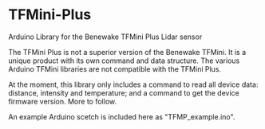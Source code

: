 # TFMini-Plus
Arduino Library for the Benewake TFMini Plus Lidar sensor

The TFMini Plus is not a superior version of the Benewake TFMini. It is a unique product with its own command and data structure. The various Arduino TFMini libraries are not compatible with the TFMini Plus.

At the moment, this library only includes a command to read all device data: distance, intensity and temperature; and a command to get the device firmware version. More to follow.

An example Arduino scetch is included here as "TFMP_example.ino".
